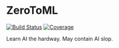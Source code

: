 # ZeroToML

[![Build Status](https://github.com/D3MZ/ZeroToML.jl/actions/workflows/CI.yml/badge.svg?branch=main)](https://github.com/D3MZ/ZeroToML.jl/actions/workflows/CI.yml?query=branch%3Amain)
[![Coverage](https://codecov.io/gh/D3MZ/ZeroToML.jl/branch/main/graph/badge.svg)](https://codecov.io/gh/D3MZ/ZeroToML.jl)

Learn AI the hardway. May contain AI slop.